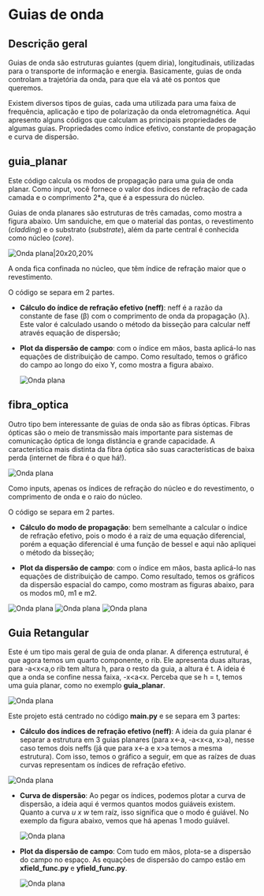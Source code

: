 # Guias de onda

## Descrição geral

Guias de onda são estruturas guiantes (quem diria), longitudinais, utilizadas para o transporte de informação e energia. Basicamente, guias de onda controlam a trajetória
da onda, para que ela vá até os pontos que queremos.

Existem diversos tipos de guias, cada uma utilizada para uma faixa de frequência, aplicação e tipo de polarização da onda eletromagnética. Aqui apresento alguns códigos que calculam as principais propriedades de algumas guias. Propriedades como índice efetivo, constante de propagação e curva de dispersão.

## guia_planar

Este código calcula os modos de propagação para uma guia de onda planar. Como input, você fornece o valor dos índices de refração de cada camada e o comprimento 2*a, que é a espessura do núcleo.

Guias de onda planares são estruturas de três camadas, como mostra a figura abaixo. Um sanduiche, em que o material das pontas, o revestimento (_cladding_) e o substrato (_substrate_), além da parte central é conhecida como núcleo (_core_).

  ![Onda plana|20x20,20%](planar.png  "onda_plana")

A onda fica confinada no núcleo, que têm índice de refração maior que o revestimento.

O código se separa em 2 partes.

 - **Cálculo do índice de refração efetivo (neff)**: neff é a razão da constante de fase (β) com o comprimento de onda da propagação (λ). Este valor é calculado usando o método da bisseção para calcular neff através equação de dispersão;
 
 - **Plot da dispersão de campo**: com o índice em mãos, basta aplicá-lo nas equações de distribuição de campo. Como resultado, temos o gráfico do campo ao longo do eixo Y, como mostra a figura abaixo.
 
   ![Onda plana](campo_planar.png  "onda_plana")
 
## fibra_optica

Outro tipo bem interessante de guias de onda são as fibras ópticas. Fibras ópticas são o meio de transmissão mais importante para sistemas de comunicação óptica de longa distância e grande capacidade. A característica mais distinta da fibra óptica são suas características de baixa perda (internet de fibra é o que há!).

![Onda plana](fibra.png  "onda_plana")


Como inputs, apenas os índices de refração do núcleo e do revestimento, o comprimento de onda e o raio do núcleo.

O código se separa em 2 partes.

 - **Cálculo do modo de propagação**: bem semelhante a calcular o índice de refração efetivo, pois o modo é a raiz de uma equação diferencial, porém a equação diferencial é uma função de bessel e aqui não apliquei o método da bisseção;
 
 - **Plot da dispersão de campo**: com o índice em mãos, basta aplicá-lo nas equações de distribuição de campo. Como resultado, temos os gráficos da dispersão espacial do campo, como mostram as figuras abaixo, para os modos m0, m1 e m2.
 
 ![Onda plana](fibra_m0.png  "onda_plana")
 ![Onda plana](fibra_m1.png  "onda_plana")
 ![Onda plana](fibra_m2.png  "onda_plana")
 

## Guia Retangular

Este é um tipo mais geral de guia de onda planar. A diferença estrutural, é que agora temos um quarto componente, o rib. Ele apresenta duas alturas, para -a<x<a,o rib tem altura h, para o resto da guia, a altura é t. A ideia é que a onda se confine nessa faixa, -x<a<x. Perceba que se h = t, temos uma guia planar, como no exemplo **guia_planar**.

 ![Onda plana](retangular.png  "onda_plana")
 
 Este projeto está centrado no código **main.py** e se separa em 3 partes:
 
 - **Cálculo dos índices de refração efetivo (neff)**: A ideia da guia planar é separar a estrutura em 3 guias planares (para x<-a, -a<x<a, x>a), nesse caso temos dois neffs (já que para x<-a e x>a temos a mesma estrutura). Com isso, temos o gráfico a seguir, em que as raízes de duas curvas representam os índices de refração efetivo.
 
  ![Onda plana](neff_ret.png  "onda_plana")
  
- **Curva de dispersão**: Ao pegar os índices, podemos plotar a curva de dispersão, a ideia aqui é vermos quantos modos guiáveis existem. Quanto a curva _u x w_ tem raíz, isso significa que o modo é guiável. No exemplo da figura abaixo, vemos que há apenas 1 modo guiável.

  ![Onda plana](disp_u_w.png  "onda_plana")
  
- **Plot da dispersão de campo**: Com tudo em mãos, plota-se a dispersão do campo no espaço. As equações de dispersão do campo estão em **xfield_func.py** e **yfield_func.py**.

  ![Onda plana](campo_ret.png  "onda_plana")
